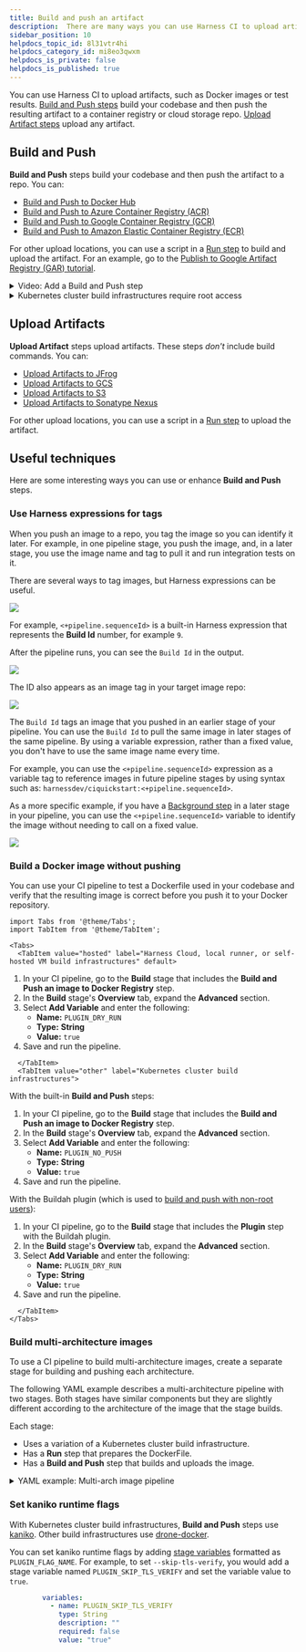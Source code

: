 ```yaml
---
title: Build and push an artifact
description:  There are many ways you can use Harness CI to upload artifacts.
sidebar_position: 10
helpdocs_topic_id: 8l31vtr4hi
helpdocs_category_id: mi8eo3qwxm
helpdocs_is_private: false
helpdocs_is_published: true
---
```


You can use Harness CI to upload artifacts, such as Docker images or test results. [Build and Push steps](#build-and-push) build your codebase and then push the resulting artifact to a container registry or cloud storage repo. [Upload Artifact steps](#upload-artifacts) upload any artifact.

## Build and Push

**Build and Push** steps build your codebase and then push the artifact to a repo. You can:

* [Build and Push to Docker Hub](/docs/continuous-integration/use-ci/build-and-upload-artifacts/build-and-push-to-docker-hub-step-settings.md)
* [Build and Push to Azure Container Registry (ACR)](/docs/continuous-integration/use-ci/build-and-upload-artifacts/build-and-push-to-acr.md)
* [Build and Push to Google Container Registry (GCR)](/docs/continuous-integration/use-ci/build-and-upload-artifacts/build-and-push-to-gcr.md)
* [Build and Push to Amazon Elastic Container Registry (ECR)](/docs/continuous-integration/use-ci/build-and-upload-artifacts/build-and-push-to-ecr-step-settings.md)

For other upload locations, you can use a script in a [Run step](/docs/continuous-integration/use-ci/run-ci-scripts/run-step-settings.md) to build and upload the artifact. For an example, go to the [Publish to Google Artifact Registry (GAR) tutorial](/tutorials/ci-pipelines/publish/google-gar).

<details>
<summary>Video: Add a Build and Push step</summary>

The following video demonstrates how to add a Build and Push step to a Harness CI pipeline.

<!-- Video:
https://harness-1.wistia.com/medias/rpv5vwzpxz-->
<docvideo src="https://www.youtube.com/embed/v3A4kF1Upqo?feature=oembed" />

<!-- div class="hd--embed" data-provider="YouTube" data-thumbnail="https://i.ytimg.com/vi/v3A4kF1Upqo/hqdefault.jpg"><iframe width="200" height="150" src="https://www.youtube.com/embed/v3A4kF1Upqo?feature=oembed" frameborder="0" allow="accelerometer; autoplay; clipboard-write; encrypted-media; gyroscope; picture-in-picture" allowfullscreen=""></iframe></div -->

</details>

<details>
<summary>Kubernetes cluster build infrastructures require root access</summary>

With Kubernetes cluster build infrastructures, **Build and Push** steps use [kaniko](https://github.com/GoogleContainerTools/kaniko/blob/main/README.md). Other build infrastructures use [drone-docker](https://github.com/drone-plugins/drone-docker/blob/master/README.md). Kaniko requires root access to build the Docker image. It doesn't support non-root users.

If your build runs as non-root (`runAsNonRoot: true`), and you want to run the **Build and Push** step as root, you can set **Run as User** to `0` on the **Build and Push** step to use the root user for that individual step only.

If your security policy doesn't allow running as root, go to [Build and push with non-root users](/docs/continuous-integration/use-ci/build-and-upload-artifacts/build-and-push-nonroot.md).

</details>

## Upload Artifacts

**Upload Artifact** steps upload artifacts. These steps *don't* include build commands. You can:

* [Upload Artifacts to JFrog](/docs/continuous-integration/use-ci/build-and-upload-artifacts/upload-artifacts-to-jfrog.md)
* [Upload Artifacts to GCS](/docs/continuous-integration/use-ci/build-and-upload-artifacts/upload-artifacts-to-gcs-step-settings.md)
* [Upload Artifacts to S3](/docs/continuous-integration/use-ci/build-and-upload-artifacts/upload-artifacts-to-s-3-step-settings.md)
* [Upload Artifacts to Sonatype Nexus](/docs/continuous-integration/use-ci/build-and-upload-artifacts/upload-artifacts-to-sonatype-nexus.md)

For other upload locations, you can use a script in a [Run step](/docs/continuous-integration/use-ci/run-ci-scripts/run-step-settings.md) to upload the artifact.






## Useful techniques
<!-- remove after moving/creating new pages and make sure to update links -->

Here are some interesting ways you can use or enhance **Build and Push** steps.

### Use Harness expressions for tags
<!-- add to Tag setting for each step -->

When you push an image to a repo, you tag the image so you can identify it later. For example, in one pipeline stage, you push the image, and, in a later stage, you use the image name and tag to pull it and run integration tests on it.

There are several ways to tag images, but Harness expressions can be useful.

![](./static/build-and-upload-an-artifact-10.png)

For example, `<+pipeline.sequenceId>` is a built-in Harness expression that represents the **Build Id** number, for example `9`.

After the pipeline runs, you can see the `Build Id` in the output.

![](./static/build-and-upload-an-artifact-15.png)

The ID also appears as an image tag in your target image repo:

![](./static/build-and-upload-an-artifact-12.png)

The `Build Id` tags an image that you pushed in an earlier stage of your pipeline. You can use the `Build Id` to pull the same image in later stages of the same pipeline. By using a variable expression, rather than a fixed value, you don't have to use the same image name every time.

For example, you can use the `<+pipeline.sequenceId>` expression as a variable tag to reference images in future pipeline stages by using syntax such as: `harnessdev/ciquickstart:<+pipeline.sequenceId>`.

As a more specific example, if you have a [Background step](../manage-dependencies/background-step-settings.md) in a later stage in your pipeline, you can use the `<+pipeline.sequenceId>` variable to identify the image without needing to call on a fixed value.

![](./static/build-and-upload-an-artifact-11.png)

### Build a Docker image without pushing
<!-- create separate page -->

You can use your CI pipeline to test a Dockerfile used in your codebase and verify that the resulting image is correct before you push it to your Docker repository.

```mdx-code-block
import Tabs from '@theme/Tabs';
import TabItem from '@theme/TabItem';
```
```mdx-code-block
<Tabs>
  <TabItem value="hosted" label="Harness Cloud, local runner, or self-hosted VM build infrastructures" default>
```

1. In your CI pipeline, go to the **Build** stage that includes the **Build and Push an image to Docker Registry** step.
2. In the **Build** stage's **Overview** tab, expand the **Advanced** section.
3. Select **Add Variable** and enter the following:
   * **Name:** `PLUGIN_DRY_RUN`
   * **Type:** **String**
   * **Value:** `true`
4. Save and run the pipeline.

```mdx-code-block
  </TabItem>
  <TabItem value="other" label="Kubernetes cluster build infrastructures">
```

With the built-in **Build and Push** steps:

1. In your CI pipeline, go to the **Build** stage that includes the **Build and Push an image to Docker Registry** step.
2. In the **Build** stage's **Overview** tab, expand the **Advanced** section.
3. Select **Add Variable** and enter the following:
   * **Name:** `PLUGIN_NO_PUSH`
   * **Type:** **String**
   * **Value:** `true`
4. Save and run the pipeline.

With the Buildah plugin (which is used to [build and push with non-root users](/docs/continuous-integration/use-ci/build-and-upload-artifacts/build-and-push-nonroot.md)):

1. In your CI pipeline, go to the **Build** stage that includes the **Plugin** step with the Buildah plugin.
2. In the **Build** stage's **Overview** tab, expand the **Advanced** section.
3. Select **Add Variable** and enter the following:
   * **Name:** `PLUGIN_DRY_RUN`
   * **Type:** **String**
   * **Value:** `true`
4. Save and run the pipeline.

```mdx-code-block
  </TabItem>
</Tabs>
```

### Build multi-architecture images

<!-- create a separate page -->

To use a CI pipeline to build multi-architecture images, create a separate stage for building and pushing each architecture.

The following YAML example describes a multi-architecture pipeline with two stages. Both stages have similar components but they are slightly different according to the architecture of the image that the stage builds.

Each stage:

* Uses a variation of a Kubernetes cluster build infrastructure.
* Has a **Run** step that prepares the DockerFile.
* Has a **Build and Push** step that builds and uploads the image.

<details>
<summary>YAML example: Multi-arch image pipeline</summary>


```yaml
pipeline:
  allowStageExecutions: true
  projectIdentifier: my-project
  orgIdentifier: default
  tags:
    CI: ""
  properties:
    ci:
      codebase:
        connectorRef: CI_GitHub
        repoName: Automation.git
        build: <+input>
  stages:
    - stage:
        name: K8
        identifier: upload
        type: CI
        spec:
          cloneCodebase: true
          infrastructure:
            type: KubernetesDirect
            spec:
              connectorRef: K8Linux
              namespace: <+input>
              runAsUser: ""
              automountServiceAccountToken: true
              nodeSelector: {}
              containerSecurityContext:
                runAsUser: ""
              os: Linux
          execution:
            steps:
              - step:
                  type: Run
                  name: CreateDockerFile
                  identifier: CreateDockerFile
                  spec:
                    connectorRef: CI_Docker_Hub
                    image: alpine:latest
                    command: |-
                      touch harnessDockerfileui
                      cat > harnessDockerfileui <<- EOM
                      FROM alpine:latest AS dev-env
                      ARG foo
                      RUN echo "$foo bar"
                      ENTRYPOINT ["pwd"]

                      FROM alpine:latest AS release-env
                      ARG hello
                      RUN echo "$hello world"
                      ENTRYPOINT ["ls"]
                      EOM
                      cat harnessDockerfileui
                    resources:
                      limits:
                        memory: 100M
              - step:
                  type: BuildAndPushDockerRegistry
                  name: DockerPushStep
                  identifier: DockerPushStep
                  spec:
                    connectorRef: my-docker-hub
                    repo: my-repo/ciquickstart
                    tags:
                      - "1.0"
                    dockerfile: harnessDockerfileui
                    target: dev-env
                    resources:
                      limits:
                        memory: 100M
        variables: []
    - stage:
        name: K8s Linux arm
        identifier: CI_Golden_ARM
        type: CI
        spec:
          cloneCodebase: true
          infrastructure:
            type: KubernetesDirect
            spec:
              connectorRef: k8sarm
              namespace: ci-gold-arm-delegate
              automountServiceAccountToken: true
              tolerations:
                - effect: NoSchedule
                  key: kubernetes.io/arch
                  operator: Equal
                  value: arm64
              nodeSelector:
                kubernetes.io/arch: arm64
              os: Linux
          execution:
            steps:
              - step:
                  type: Run
                  name: CreateDockerFile
                  identifier: CreateDockerFile
                  spec:
                    connectorRef: CI_Docker_Hub
                    image: alpine:latest
                    command: |-
                      touch harnessDockerfileui
                      cat > harnessDockerfileui <<- EOM
                      FROM alpine:latest AS dev-env
                      ARG foo
                      RUN echo "$foo bar"
                      ENTRYPOINT ["pwd"]

                      FROM alpine:latest AS release-env
                      ARG hello
                      RUN echo "$hello world"
                      ENTRYPOINT ["ls"]
                      EOM
                      cat harnessDockerfileui
                    resources:
                      limits:
                        memory: 100M
              - step:
                  type: BuildAndPushDockerRegistry
                  name: DockerPushStep
                  identifier: DockerPushStep
                  spec:
                    connectorRef: my-docker-hub
                    repo: my-repo/ciquickstart
                    tags:
                      - "1.0"
                    dockerfile: harnessDockerfileui
                    target: dev-env
                    resources:
                      limits:
                        memory: 100M
        variables: []
  variables: []
  identifier: CI_MultiArch
  name: CI_MultiArch
```

</details>

### Set kaniko runtime flags

<!-- add to all build and push pages that allow K8s cluster infra -->

With Kubernetes cluster build infrastructures, **Build and Push** steps use [kaniko](https://github.com/GoogleContainerTools/kaniko/blob/main/README.md). Other build infrastructures use [drone-docker](https://github.com/drone-plugins/drone-docker/blob/master/README.md).

You can set kaniko runtime flags by adding [stage variables](/docs/platform/pipelines/add-a-stage/#option-stage-variables) formatted as `PLUGIN_FLAG_NAME`. For example, to set `--skip-tls-verify`, you would add a stage variable named `PLUGIN_SKIP_TLS_VERIFY` and set the variable value to `true`.

```yaml
        variables:
          - name: PLUGIN_SKIP_TLS_VERIFY
            type: String
            description: ""
            required: false
            value: "true"
```
